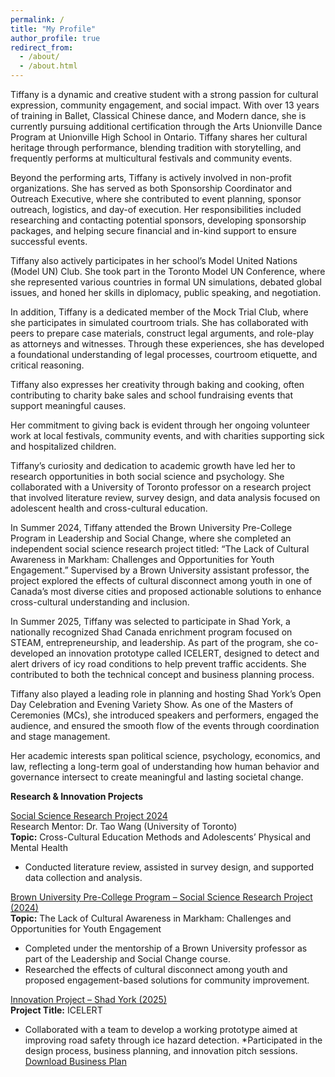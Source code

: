 ```yaml
---
permalink: /
title: "My Profile"
author_profile: true
redirect_from: 
  - /about/
  - /about.html
---
```


Tiffany is a dynamic and creative student with a strong passion for cultural expression, community engagement, and social impact. With over 13 years of training in Ballet, Classical Chinese dance, and Modern dance, she is currently pursuing additional certification through the Arts Unionville Dance Program at Unionville High School in Ontario. Tiffany shares her cultural heritage through performance, blending tradition with storytelling, and frequently performs at multicultural festivals and community events.

Beyond the performing arts, Tiffany is actively involved in non-profit organizations. She has served as both Sponsorship Coordinator and Outreach Executive, where she contributed to event planning, sponsor outreach, logistics, and day-of execution. Her responsibilities included researching and contacting potential sponsors, developing sponsorship packages, and helping secure financial and in-kind support to ensure successful events.

Tiffany also actively participates in her school’s Model United Nations (Model UN) Club. She took part in the Toronto Model UN Conference, where she represented various countries in formal UN simulations, debated global issues, and honed her skills in diplomacy, public speaking, and negotiation.

In addition, Tiffany is a dedicated member of the Mock Trial Club, where she participates in simulated courtroom trials. She has collaborated with peers to prepare case materials, construct legal arguments, and role-play as attorneys and witnesses. Through these experiences, she has developed a foundational understanding of legal processes, courtroom etiquette, and critical reasoning.

Tiffany also expresses her creativity through baking and cooking, often contributing to charity bake sales and school fundraising events that support meaningful causes.

Her commitment to giving back is evident through her ongoing volunteer work at local festivals, community events, and with charities supporting sick and hospitalized children.

Tiffany’s curiosity and dedication to academic growth have led her to research opportunities in both social science and psychology. She collaborated with a University of Toronto professor on a research project that involved literature review, survey design, and data analysis focused on adolescent health and cross-cultural education.

In Summer 2024, Tiffany attended the Brown University Pre-College Program in Leadership and Social Change, where she completed an independent social science research project titled:
“The Lack of Cultural Awareness in Markham: Challenges and Opportunities for Youth Engagement.”
Supervised by a Brown University assistant professor, the project explored the effects of cultural disconnect among youth in one of Canada’s most diverse cities and proposed actionable solutions to enhance cross-cultural understanding and inclusion.

In Summer 2025, Tiffany was selected to participate in Shad York, a nationally recognized Shad Canada enrichment program focused on STEAM, entrepreneurship, and leadership. As part of the program, she co-developed an innovation prototype called ICELERT, designed to detect and alert drivers of icy road conditions to help prevent traffic accidents. She contributed to both the technical concept and business planning process.

Tiffany also played a leading role in planning and hosting Shad York’s Open Day Celebration and Evening Variety Show. As one of the Masters of Ceremonies (MCs), she introduced speakers and performers, engaged the audience, and ensured the smooth flow of the events through coordination and stage management.

Her academic interests span political science, psychology, economics, and law, reflecting a long-term goal of understanding how human behavior and governance intersect to create meaningful and lasting societal change.

**Research & Innovation Projects**

<a href="https://tiffanyjtfu.github.io/TiffanyFu/teaching/SocialScienceResearchProject" target='_blank'>Social Science Research Project 2024</a>
<br>Research Mentor: Dr. Tao Wang (University of Toronto)
<br>**Topic:** Cross-Cultural Education Methods and Adolescents’ Physical and Mental Health
* Conducted literature review, assisted in survey design, and supported data collection and analysis.

<a href="https://tiffanyjtfu.github.io/TiffanyFu/teaching/SocialScienceResearchProject" target='_blank'>Brown University Pre-College Program – Social Science Research Project (2024)</a>
<br>**Topic:** The Lack of Cultural Awareness in Markham: Challenges and Opportunities for Youth Engagement
* Completed under the mentorship of a Brown University professor as part of the Leadership and Social Change course.
* Researched the effects of cultural disconnect among youth and proposed engagement-based solutions for community improvement.

<a href="https://tiffanyjtfu.github.io/TiffanyFu/teaching/SocialScienceResearchProject" target='_blank'>Innovation Project – Shad York (2025)</a>
<br>**Project Title:** ICELERT
* Collaborated with a team to develop a working prototype aimed at improving road safety through ice hazard detection.
*Participated in the design process, business planning, and innovation pitch sessions.
<br><a href="https://tiffanyjtfu.github.io/TiffanyFu/files/ICELERT - Business Plan.pdf" target="_blank" rel="noopener noreferrer">Download Business Plan</a>




